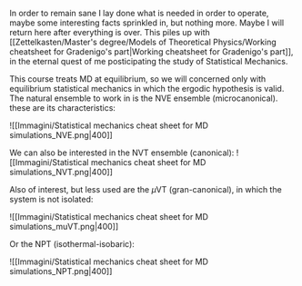 In order to remain sane I lay done what is needed in order to operate, maybe some interesting facts sprinkled in, but nothing more. Maybe I will return here after everything is over.
This piles up with [[Zettelkasten/Master's degree/Models of Theoretical Physics/Working cheatsheet for Gradenigo's part|Working cheatsheet for Gradenigo's part]], in the eternal quest of me posticipating the study of Statistical Mechanics.

This course treats MD at equilibrium, so we will concerned only with equilibrium statistical mechanics in which the ergodic hypothesis is valid.
The natural ensemble to work in is the NVE ensemble (microcanonical). these are its characteristics:

![[Immagini/Statistical mechanics cheat sheet for MD simulations_NVE.png|400]]

We can also be interested in the NVT ensemble (canonical):
![[Immagini/Statistical mechanics cheat sheet for MD simulations_NVT.png|400]]

Also of interest, but less used are the $\mu$VT (gran-canonical), in which the system is not isolated:

![[Immagini/Statistical mechanics cheat sheet for MD simulations_muVT.png|400]]

Or the NPT (isothermal-isobaric):

![[Immagini/Statistical mechanics cheat sheet for MD simulations_NPT.png|400]]

